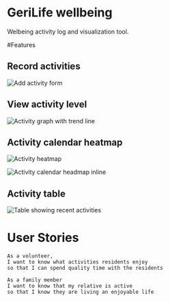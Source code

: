 # GeriLife wellbeing
Welbeing activity log and visualization tool.

#Features
## Record activities
![Add activity form](https://raw.githubusercontent.com/brylie/juhani-wellbeing/master/docs/screenshots/add-activity.jpg)

## View activity level
![Activity graph with trend line](https://raw.githubusercontent.com/brylie/juhani-wellbeing/master/docs/screenshots/activity-graph-with-trend-line.jpg)

## Activity calendar heatmap
![Activity heatmap](https://cdn.rawgit.com/GeriLife/wellbeing/master/docs/screenshots/activity-calendar-heatmap.png)

![Activity calendar headmap inline](https://cdn.rawgit.com/GeriLife/wellbeing/master/docs/screenshots/activity-heatmap.jpg)

## Activity table
![Table showing recent activities](https://cdn.rawgit.com/GeriLife/wellbeing/master/docs/screenshots/activity-table.png)

# User Stories
```
As a volunteer,
I want to know what activities residents enjoy
so that I can spend quality time with the residents
```

```
As a family member
I want to know that my relative is active
so that I know they are living an enjoyable life
```
